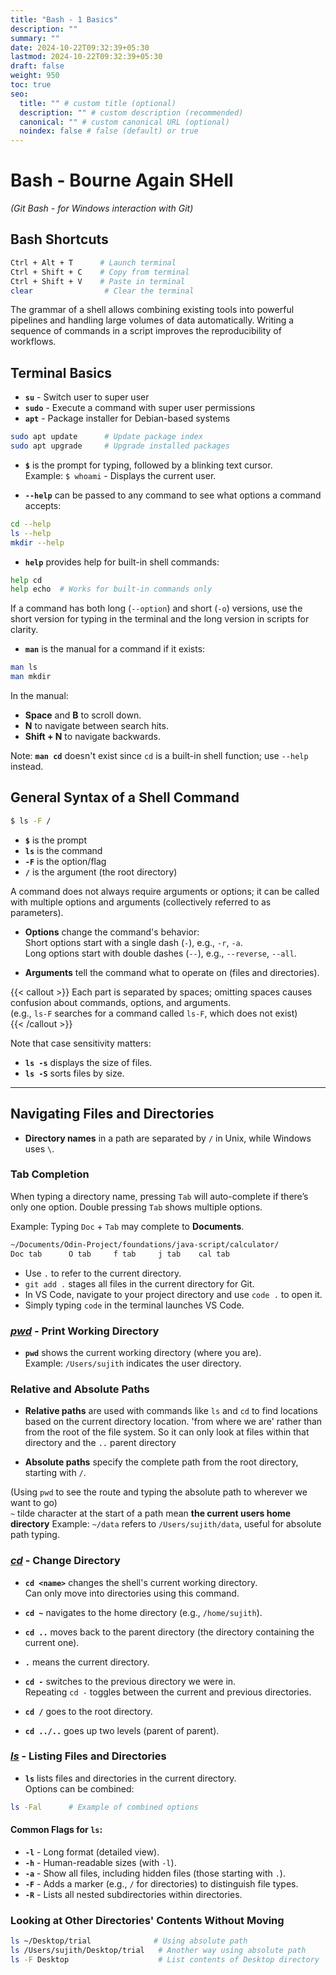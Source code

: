 ```yaml
---
title: "Bash - 1 Basics"
description: ""
summary: ""
date: 2024-10-22T09:32:39+05:30
lastmod: 2024-10-22T09:32:39+05:30
draft: false
weight: 950
toc: true
seo:
  title: "" # custom title (optional)
  description: "" # custom description (recommended)
  canonical: "" # custom canonical URL (optional)
  noindex: false # false (default) or true
---
```



# Bash - Bourne Again SHell
*(Git Bash - for Windows interaction with Git)*

## Bash Shortcuts

```bash {frame="none"}
Ctrl + Alt + T      # Launch terminal  
Ctrl + Shift + C    # Copy from terminal  
Ctrl + Shift + V    # Paste in terminal  
clear                # Clear the terminal
```

The grammar of a shell allows combining existing tools into powerful pipelines and handling large volumes of data automatically. Writing a sequence of commands in a script improves the reproducibility of workflows.

## Terminal Basics

- **`su`** - Switch user to super user  
- **`sudo`** - Execute a command with super user permissions  
- **`apt`** - Package installer for Debian-based systems

```bash {frame="none"}
sudo apt update      # Update package index
sudo apt upgrade     # Upgrade installed packages
```

- **`$`** is the prompt for typing, followed by a blinking text cursor.   
  Example: `$ whoami` - Displays the current user.

- **`--help`** can be passed to any command to see what options a command accepts:
```bash {frame="none"}
cd --help
ls --help
mkdir --help
```

- **`help`** provides help for built-in shell commands:
```bash {frame="none"}
help cd
help echo  # Works for built-in commands only
```

If a command has both long (`--option`) and short (`-o`) versions, use the short version for typing in the terminal and the long version in scripts for clarity.

- **`man`** is the manual for a command if it exists:
```bash {frame="none"}
man ls
man mkdir
```

In the manual:
- **Space** and **B** to scroll down.
- **N** to navigate between search hits.
- **Shift + N** to navigate backwards.

Note: **`man cd`** doesn't exist since `cd` is a built-in shell function; use `--help` instead.

## General Syntax of a Shell Command

```bash {frame="none"}
$ ls -F /
```
- **`$`** is the prompt  
- **`ls`** is the command  
- **`-F`** is the option/flag  
- **`/`** is the argument (the root directory)

A command does not always require arguments or options; it can be called with multiple options and arguments (collectively referred to as parameters).

- **Options** change the command's behavior:   
  Short options start with a single dash (`-`), e.g., `-r`, `-a`.   
  Long options start with double dashes (`--`), e.g., `--reverse`, `--all`.

- **Arguments** tell the command what to operate on (files and directories).

{{< callout >}} Each part is separated by spaces; omitting spaces causes confusion about commands, options, and arguments.  
(e.g., `ls-F` searches for a command called `ls-F`, which does not exist)  
{{< /callout >}}

Note that case sensitivity matters:  
- **`ls -s`** displays the size of files.  
- **`ls -S`** sorts files by size.

---

## Navigating Files and Directories

- **Directory names** in a path are separated by `/` in Unix, while Windows uses `\`.

### Tab Completion

When typing a directory name, pressing `Tab` will auto-complete if there’s only one option. Double pressing `Tab` shows multiple options.

Example: Typing `Doc` + `Tab` may complete to **Documents**.

```bash {frame="none"}
~/Documents/Odin-Project/foundations/java-script/calculator/
Doc tab      O tab     f tab     j tab    cal tab
```

- Use `.` to refer to the current directory.  
- `git add .` stages all files in the current directory for Git.  
- In VS Code, navigate to your project directory and use `code .` to open it.  
- Simply typing `code` in the terminal launches VS Code.

### [*pwd*](/personal-site/docs/bash-linux/command-docs/pwd) - Print Working Directory

- **`pwd`** shows the current working directory (where you are).  
Example: `/Users/sujith` indicates the user directory.

### Relative and Absolute Paths

- **Relative paths** are used with commands like `ls` and `cd` to find locations based on the current directory location.  'from where we are' rather than from the root of the file system.  So it can only look at files within that directory and the `..` parent directory

- **Absolute paths** specify the complete path from the root directory, starting with `/`.  

(Using `pwd` to see the route and typing the absolute path to wherever we want to go)  
`~`  tilde character at the start of a path mean **the current users home directory**
Example: `~/data` refers to `/Users/sujith/data`, useful for absolute path typing.

### [*cd*](/personal-site/docs/bash-linux/command-docs/cd-change-directory) - Change Directory

- **`cd <name>`** changes the shell's current working directory.   
  Can only move into directories using this command.

- **`cd ~`** navigates to the home directory (e.g., `/home/sujith`).

- **`cd ..`** moves back to the parent directory (the directory containing the current one).  
- **`.`** means the current directory.

- **`cd -`** switches to the previous directory we were in.  
Repeating `cd -` toggles between the current and previous directories.

- **`cd /`** goes to the root directory.  
- **`cd ../..`** goes up two levels (parent of parent).

### [*ls*](/personal-site/docs/bash-linux/command-docs/ls-list) - Listing Files and Directories

- **`ls`** lists files and directories in the current directory.  
Options can be combined:
```bash {frame="none"}
ls -Fal      # Example of combined options
```

#### Common Flags for `ls`:
- **`-l`** - Long format (detailed view).
- **`-h`** - Human-readable sizes (with `-l`).
- **`-a`** - Show all files, including hidden files (those starting with `.`).
- **`-F`** - Adds a marker (e.g., `/` for directories) to distinguish file types.
- **`-R`** - Lists all nested subdirectories within directories.

### Looking at Other Directories' Contents Without Moving

```bash {frame="none"}
ls ~/Desktop/trial              # Using absolute path
ls /Users/sujith/Desktop/trial   # Another way using absolute path
ls -F Desktop                    # List contents of Desktop directory
```
